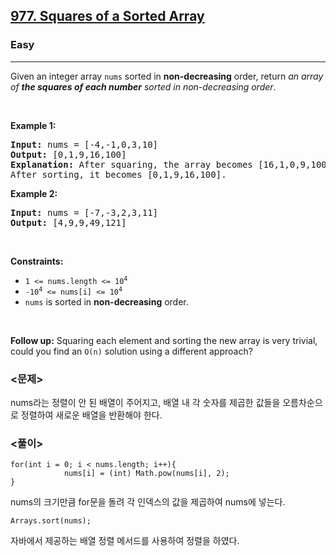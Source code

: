 <h2><a href="https://leetcode.com/problems/squares-of-a-sorted-array">977. Squares of a Sorted Array</a></h2><h3>Easy</h3><hr><p>Given an integer array <code>nums</code> sorted in <strong>non-decreasing</strong> order, return <em>an array of <strong>the squares of each number</strong> sorted in non-decreasing order</em>.</p>

<p>&nbsp;</p>
<p><strong class="example">Example 1:</strong></p>

<pre>
<strong>Input:</strong> nums = [-4,-1,0,3,10]
<strong>Output:</strong> [0,1,9,16,100]
<strong>Explanation:</strong> After squaring, the array becomes [16,1,0,9,100].
After sorting, it becomes [0,1,9,16,100].
</pre>

<p><strong class="example">Example 2:</strong></p>

<pre>
<strong>Input:</strong> nums = [-7,-3,2,3,11]
<strong>Output:</strong> [4,9,9,49,121]
</pre>

<p>&nbsp;</p>
<p><strong>Constraints:</strong></p>

<ul>
	<li><code><span>1 &lt;= nums.length &lt;= </span>10<sup>4</sup></code></li>
	<li><code>-10<sup>4</sup> &lt;= nums[i] &lt;= 10<sup>4</sup></code></li>
	<li><code>nums</code> is sorted in <strong>non-decreasing</strong> order.</li>
</ul>

<p>&nbsp;</p>
<strong>Follow up:</strong> Squaring each element and sorting the new array is very trivial, could you find an <code>O(n)</code> solution using a different approach?

### <문제>
nums라는 정렬이 안 된 배열이 주어지고,  배열 내 각 숫자를 제곱한 값들을 오름차순으로 정렬하여 새로운 배열을 반환해야 한다.

### <풀이>
```
for(int i = 0; i < nums.length; i++){
            nums[i] = (int) Math.pow(nums[i], 2);
}
```
nums의 크기만큼 for문을 돌려 각 인덱스의 값을 제곱하여 nums에 넣는다.

```
Arrays.sort(nums);
```
자바에서 제공하는 배열 정렬 메서드를 사용하여 정렬을 하였다.
